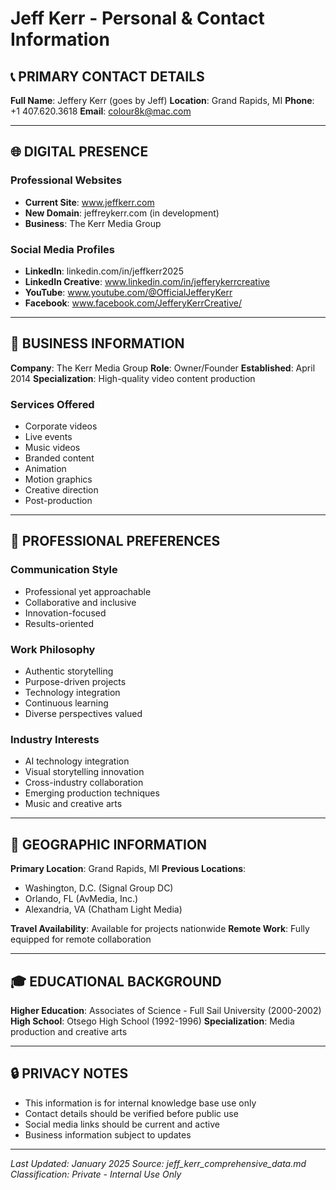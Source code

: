 # Jeff Kerr - Personal & Contact Information

## 📞 **PRIMARY CONTACT DETAILS**

**Full Name**: Jeffery Kerr (goes by Jeff)
**Location**: Grand Rapids, MI
**Phone**: +1 407.620.3618
**Email**: colour8k@mac.com

---

## 🌐 **DIGITAL PRESENCE**

### **Professional Websites**
- **Current Site**: www.jeffkerr.com
- **New Domain**: jeffreykerr.com (in development)
- **Business**: The Kerr Media Group

### **Social Media Profiles**
- **LinkedIn**: linkedin.com/in/jeffkerr2025
- **LinkedIn Creative**: www.linkedin.com/in/jefferykerrcreative
- **YouTube**: www.youtube.com/@OfficialJefferyKerr
- **Facebook**: www.facebook.com/JefferyKerrCreative/

---

## 🏢 **BUSINESS INFORMATION**

**Company**: The Kerr Media Group
**Role**: Owner/Founder
**Established**: April 2014
**Specialization**: High-quality video content production

### **Services Offered**
- Corporate videos
- Live events
- Music videos
- Branded content
- Animation
- Motion graphics
- Creative direction
- Post-production

---

## 🎯 **PROFESSIONAL PREFERENCES**

### **Communication Style**
- Professional yet approachable
- Collaborative and inclusive
- Innovation-focused
- Results-oriented

### **Work Philosophy**
- Authentic storytelling
- Purpose-driven projects
- Technology integration
- Continuous learning
- Diverse perspectives valued

### **Industry Interests**
- AI technology integration
- Visual storytelling innovation
- Cross-industry collaboration
- Emerging production techniques
- Music and creative arts

---

## 📍 **GEOGRAPHIC INFORMATION**

**Primary Location**: Grand Rapids, MI
**Previous Locations**:
- Washington, D.C. (Signal Group DC)
- Orlando, FL (AvMedia, Inc.)
- Alexandria, VA (Chatham Light Media)

**Travel Availability**: Available for projects nationwide
**Remote Work**: Fully equipped for remote collaboration

---

## 🎓 **EDUCATIONAL BACKGROUND**

**Higher Education**: Associates of Science - Full Sail University (2000-2002)
**High School**: Otsego High School (1992-1996)
**Specialization**: Media production and creative arts

---

## 🔒 **PRIVACY NOTES**

- This information is for internal knowledge base use only
- Contact details should be verified before public use
- Social media links should be current and active
- Business information subject to updates

---

*Last Updated: January 2025*
*Source: jeff_kerr_comprehensive_data.md*
*Classification: Private - Internal Use Only*